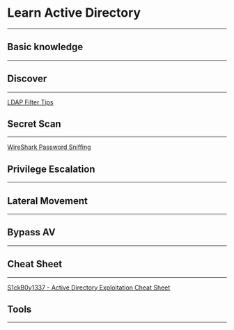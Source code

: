 # Learn Active Directory



----



## Basic knowledge

---



## Discover

---

[LDAP Filter Tips](https://qa.social.technet.microsoft.com/wiki/contents/articles/5392.active-directory-ldap-syntax-filters.aspx?PageIndex=3)



## Secret Scan

----

[WireShark Password Sniffing](https://www.hackingarticles.in/wireshark-for-pentester-password-sniffing/)



## Privilege Escalation

---



## Lateral Movement

----



## Bypass AV

----



## Cheat Sheet

----

[S1ckB0y1337 - Active Directory Exploitation Cheat Sheet](https://github.com/S1ckB0y1337/Active-Directory-Exploitation-Cheat-Sheet)



## Tools

---



